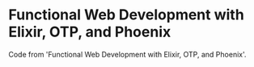 # Functional Web Development with Elixir, OTP, and Phoenix

Code from 'Functional Web Development with Elixir, OTP, and Phoenix'.
